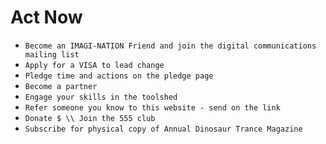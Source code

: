 # Act Now

* `Become an IMAGI-NATION Friend and join the digital communications mailing list`
* `Apply for a VISA to lead change`
* `Pledge time and actions on the pledge page`
* `Become a partner`
* `Engage your skills in the toolshed`
* `Refer someone you know to this website - send on the link`
* `Donate $ \\ Join the 555 club`
* `Subscribe for physical copy of Annual Dinosaur Trance Magazine`
